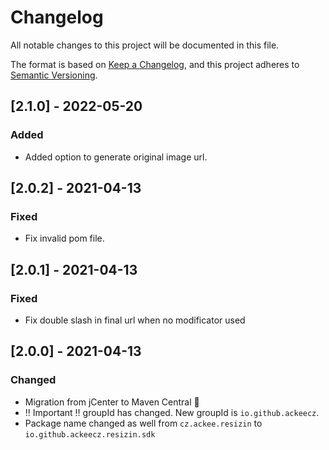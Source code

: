 # Changelog
All notable changes to this project will be documented in this file.

The format is based on [Keep a Changelog](https://keepachangelog.com/en/1.0.0/),
and this project adheres to [Semantic Versioning](https://semver.org/spec/v2.0.0.html).

## [2.1.0] - 2022-05-20
### Added
- Added option to generate original image url.

## [2.0.2] - 2021-04-13
### Fixed
- Fix invalid pom file.

## [2.0.1] - 2021-04-13
### Fixed
- Fix double slash in final url when no modificator used

## [2.0.0] - 2021-04-13
### Changed
- Migration from jCenter to Maven Central 🎉
- ‼️ Important ‼️ groupId has changed. New groupId is `io.github.ackeecz`.
- Package name changed as well from `cz.ackee.resizin` to `io.github.ackeecz.resizin.sdk`